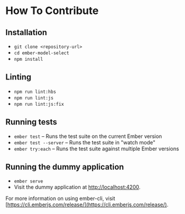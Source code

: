 # How To Contribute

## Installation

* `git clone <repository-url>`
* `cd ember-model-select`
* `npm install`

## Linting

* `npm run lint:hbs`
* `npm run lint:js`
* `npm run lint:js:fix`

## Running tests

* `ember test` – Runs the test suite on the current Ember version
* `ember test --server` – Runs the test suite in "watch mode"
* `ember try:each` – Runs the test suite against multiple Ember versions

## Running the dummy application

* `ember serve`
* Visit the dummy application at [http://localhost:4200](http://localhost:4200).

For more information on using ember-cli, visit [https://cli.emberjs.com/release/](https://cli.emberjs.com/release/).
